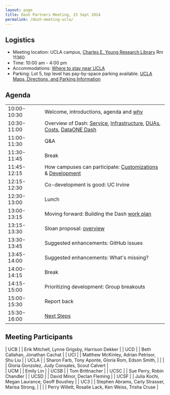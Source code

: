 ```yaml
---
layout: page
title: Dash Partners Meeting, 25 Sept 2014
permalink: /dash-meeting-ucla/
---
```


## Logistics

* Meeting location: UCLA campus, [Charles E. Young Research Library](http://www.library.ucla.edu/libraries/researchlibrary/research-library-charles-e-young) Rm 11360
* Time: 10:00 am - 4:00 pm
* Accommodations: [Where to stay near UCLA](http://www.admissions.ucla.edu/tours/accommodations.htm)
* Parking: Lot 5, top level has pay-by-space parking available. [UCLA Maps, Directions, and Parking Information](http://www.ucla.edu/maps-directions-parking/)

## Agenda

<table style="width:100%">
  <tr>
    <td>10:00-10:30</td>
  	<td> </td>
    <td>Welcome, introductions, agenda and <a href="https://docs.google.com/presentation/d/1R85J-jDkpWIA7-STE-tmzdF7I4fqZnrF0pyRMYaSQNo/edit#slide=id.p14">why</a></td> 
  </tr>
  <tr>
    <td>10:30-11:00</td>
   	<td> </td>
   <td>Overview of Dash: <a href="http://dash-dev.ucop.edu">Service</a>, <a href="https://docs.google.com/presentation/d/1-z2paQvWqnoUGjvfextWW74EizcCrRJa10u3-vjdgls/edit#slide=id.p13">Infrastructure</a>, <a href="https://docs.google.com/presentation/d/1Q6lZzfX8pHLct4DHWCFXI8GFLTqiHz60uWqjd_JiNzk/edit#slide=id.p">DUAs</a>, <a href="https://docs.google.com/presentation/d/1bbMlTZdhfOlVNm4a3zvZeR-YkPFObnFEpD7wz_PQ9Xc/edit#slide=id.p15">Costs</a>, <a href="https://docs.google.com/presentation/d/1mI-kFiy51uDYrBriG7WLFHTKiZMZupsRrDHSg44Ke_Y/edit#slide=id.g3a25536f1_01">DataONE Dash</a></td> 
  </tr>
    <tr>
    <td>11:00-11:30</td>
  	<td> </td>
    <td>Q&A</td> 
  </tr>
</tr>
    <tr>
    <td>11:30-11:45</td>
  	<td> </td>
    <td>Break</td> 
  </tr>
  </tr>
    <tr>
    <td>11:45-12:15</td>
   	<td> </td>
   <td>How campuses can participate: <a href="https://docs.google.com/presentation/d/1ulpZVstkjtmOyjTzk4vlaeJwSLJ8bR1tMzDKWEWxyM0/edit?usp=sharing">Customizations</a> & <a href="https://github.com/CDLUC3/dash/wiki/Contributing-to-Dash-Development">Development</a></td> 
  </tr>
  <tr>
  	<td>12:15-12:30</td>
  	<td> </td>
  	<td>Co-development is good: UC Irvine</td>
  </tr>
<tr>
  	<td>12:30-13:00</td>
  	<td> </td>
  	<td>Lunch</td>
  </tr>
<tr>
  	<td>13:00-13:15</td>
  	<td> </td>
  	<td>Moving forward: Building the Dash <a href="https://docs.google.com/presentation/d/1IseiELCx_Bv-dKCE5Jj7GsYJpcPLufzDlx9fWVyq4L8/edit#slide=id.p">work plan</a></td>
  </tr>
  <tr>
  	<td>13:15-13:30</td>
  	<td> </td>
  	<td>Sloan proposal: <a href="https://docs.google.com/presentation/d/1neCHGw0sQJwii27KKpDilBPHPwflL3uvy7jC2NTV6qU/edit#slide=id.p17">overview</a></td>
  </tr>
<tr>
  	<td>13:30-13:45</td>
  	<td> </td>
  	<td>Suggested enhancements: GitHub issues</td>
  </tr>
  <tr>
  	<td>13:45-14:00</td>
  	<td> </td>
  	<td>Suggested enhancements: What's missing?</td>
  </tr>
  <tr>
  	<td>14:00-14:15</td>
  	<td> </td>
  	<td>Break</td>
  </tr> 
  <tr>
  	<td>14:15-15:00</td>
  	<td> </td>
  	<td>Prioritizing development: Group breakouts</td>
  </tr>
   <tr>
  	<td>15:00-15:30</td>
  	<td> </td>
  	<td>Report back</td>
  </tr>
   <tr>
  	<td>15:30-16:00</td>
  	<td> </td>
  	<td><a href="https://docs.google.com/presentation/d/1jblyQjpCTXiWlnRxJjdTSl1YhaYR82LbmV4hdg2Mv3E/edit?usp=sharing">Next Steps</a></td>
  </tr>
</table>


## Meeting Participants


| UCB 	| | Erik Mitchell, Lynne Grigsby, Harrison Dekker 		| 
| UCD 	| | Beth Callahan, Jonathan Cachat 						| 
| UCI 	| | Matthew McKinley, Adrian Petrisor, Shu Liu 			| 
| UCLA 	| | Sharon Farb, Tony Aponte, Gloria Rom, Edson Smith,		|
| 		| | Gloria Gonzolez, Judy Consales, Scout Calvert 		|  
| UCM 	| | Emily Lin 											| 
| UCSB 	| | Tom Brittnacher 										| 
| UCSC 	| | Sue Perry, Robin Chandler 							| 
| UCSD 	| | David Minor, Declan Fleming 							| 
| UCSF 	| | Julia Kochi, Megan Laurance, Geoff Boushey 			|
| UC3 	| | Stephen Abrams, Carly Strasser, Marisa Strong, 		|
|		| | Perry Willett, Rosalie Lack, Ken Weiss, Trisha Cruse 	| 
